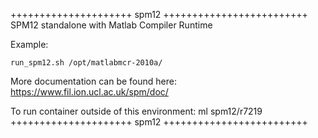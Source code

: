

+++++++++++++++++++++ spm12 +++++++++++++++++++++++++
SPM12 standalone with Matlab Compiler Runtime

Example:
```
run_spm12.sh /opt/matlabmcr-2010a/
```

More documentation can be found here: https://www.fil.ion.ucl.ac.uk/spm/doc/

To run container outside of this environment: ml spm12/r7219
+++++++++++++++++++++ spm12 +++++++++++++++++++++++++

